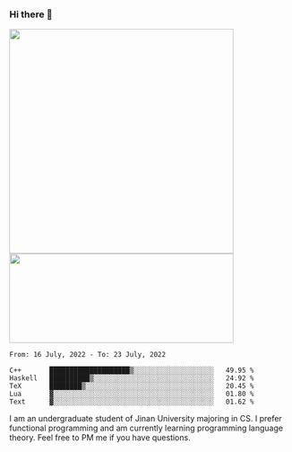 ### Hi there 👋

<!--
**pe200012/pe200012** is a ✨ _special_ ✨ repository because its `README.md` (this file) appears on your GitHub profile.

Here are some ideas to get you started:

- 🔭 I’m currently working on ...
- 🌱 I’m currently learning ...
- 👯 I’m looking to collaborate on ...
- 🤔 I’m looking for help with ...
- 💬 Ask me about ...
- 📫 How to reach me: ...
- 😄 Pronouns: ...
- ⚡ Fun fact: ...
-->
<p>
    <img width="400em" src="https://github-readme-stats.vercel.app/api?username=pe200012&show_icons=true&icon_color=f44336&title_color=757de8">
    <img width="400em" height="159em" src="https://github-readme-stats.vercel.app/api/top-langs/?username=pe200012&hide=html,cmake,css&title_color=757de8&layout=compact">
</p>

<!--START_SECTION:waka-->
```text
From: 16 July, 2022 - To: 23 July, 2022

C++       ████████████████████▒░░░░░░░░░░░░░░░░░░░░   49.95 % 
Haskell   ██████████▒░░░░░░░░░░░░░░░░░░░░░░░░░░░░░░   24.92 % 
TeX       ████████▒░░░░░░░░░░░░░░░░░░░░░░░░░░░░░░░░   20.45 % 
Lua       ▓░░░░░░░░░░░░░░░░░░░░░░░░░░░░░░░░░░░░░░░░   01.80 % 
Text      ▓░░░░░░░░░░░░░░░░░░░░░░░░░░░░░░░░░░░░░░░░   01.62 % 
```
<!--END_SECTION:waka-->

I am an undergraduate student of Jinan University majoring in CS. I prefer functional programming and am currently learning programming language theory. Feel free to PM me if you have questions.
